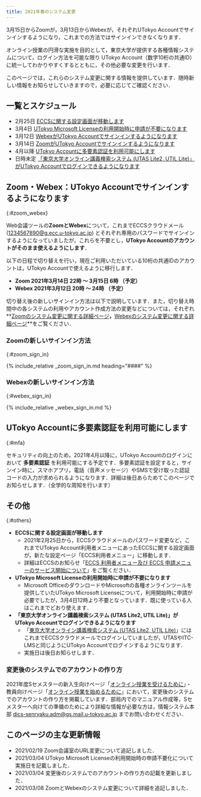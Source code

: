 ```yaml
---
title: 2021年春のシステム変更
---
```


<div class="important-box">3月15日からZoomが，3月13日からWebexが，それぞれUTokyo Accountでサインインするようになり，これまでの方法ではサインインできなくなります．</div>

オンライン授業の円滑な実施を目的として，東京大学が提供する各種情報システムについて，ログイン方法を可能な限り UTokyo Account（数字10桁の共通ID）に統一してわかりやすくするとともに，その他必要な変更を行います．

このページでは，これらのシステム変更に関する情報を提供しています．随時新しい情報をお知らせしていきますので，必要に応じてご確認ください．

## 一覧とスケジュール

- 2月25日 [ECCSに関する設定画面が移動します](#eccs)
- 3月4日 [UTokyo Microsoft Licenseの利用開始時に申請が不要になります](#microsoft)
- 3月12日 [WebexがUTokyo Accountでサインインするようになります](#zoom_webex)
- 3月14日 [ZoomがUTokyo Accountでサインインするようになります](#zoom_webex)
- 4月以降 [UTokyo Accountに多要素認証を利用可能にします](#mfa)
- 日時未定 [「東京大学オンライン講義検索システム (UTAS Lite2, UTIL Lite)」がUTokyo Accountでログインできるようになります](#lite)

## Zoom・Webex：UTokyo Accountでサインインするようになります
{:#zoom_webex}

Web会議ツールの**ZoomとWebex**について，これまでECCSクラウドメール (1234567890@g.ecc.u-tokyo.ac.jp) とそれぞれ専用のパスワードでサインインするようになっていましたが，これらを不要とし，**UTokyo Accountのアカウントがそのまま使えるようにします**．

以下の日程で切り替えを行い，現在ご利用いただいている10桁の共通IDのアカウントは，UTokyo Accountで使えるように移行します．

- **Zoom 2021年3月14日 22時 ～ 3月15日 6時 （予定）**
- **Webex 2021年3月12日 20時 ～ 24時 （予定）**

切り替え後の新しいサインイン方法は以下で説明しています．また，切り替え時間中の各システムの利用やアカウント作成方法の変更などについては，それぞれ**[Zoomのシステム変更に関する詳細ページ](zoom)**，**[Webexのシステム変更に関する詳細ページ](webex)**をご覧ください．

### Zoomの新しいサインイン方法
{:#zoom_sign_in}

{% include_relative _zoom_sign_in.md heading="####" %}

### Webexの新しいサインイン方法
{:#webex_sign_in}

{% include_relative _webex_sign_in.md %}

## UTokyo Accountに多要素認証を利用可能にします
{:#mfa}

セキュリティの向上のため，2021年4月以降に，UTokyo Accountのログインにおいて **多要素認証** を利用可能にする予定です．多要素認証を設定すると，サインイン時に，スマホアプリ，電話（音声メッセージ）やSMSで受け取った認証コードの入力が求められるようになります．詳細は後日あらためてこのページでお知らせします．（全学的な周知を行います）

## その他
{:#others}

- <span id="eccs">**ECCSに関する設定画面が移動します**</span>
    - 2021年2月25日から，ECCSクラウドメールのパスワード変更など，これまでUTokyo Account利用者メニューにあったECCSに関する設定画面が，新たな設定ページ「ECCS利用者メニュー」に移動します．
    - 詳細はECCSのお知らせ「[ECCS 利用者メニュー及び ECCS 申請メニューのサービス開始について](https://www.ecc.u-tokyo.ac.jp/announcement/2021/02/09_3258.html)」をご覧ください．
- <span id="microsoft">**UTokyo Microsoft Licenseの利用開始時に申請が不要になります**</span>
    - Microsoft OfficeのダウンロードやMicrosoftの各種オンラインツールを提供していたUTokyo Microsoft Licenseについて，利用開始時に申請が必要でしたが，3月4日12時より不要となっています．既に使っている人はこれまでどおり使えます．
- <span id="lite">**「東京大学オンライン講義検索システム (UTAS Lite2, UTIL Lite)」がUTokyo Accountでログインできるようになります**</span>
    - 「[東京大学オンライン講義検索システム (UTAS Lite2, UTIL Lite)](https://utelecon-directory.adm.u-tokyo.ac.jp/)」にはこれまでECCSクラウドメールでログインしていましたが，UTASやITC-LMSと同じようにUTokyo Accountでログインするようになります．
    - 実施日は後日お知らせします．

### 変更後のシステムでのアカウントの作り方

2021年度Sセメスターの新入生向けページ「[オンライン授業を受けるために](/oc/)」・教員向けページ「[オンライン授業を始めるために](/faculty_members/)」において，変更後のシステムでのアカウントの作り方を掲載しています．部局内でのマニュアル作成等，Sセメスターへ向けての準備のためにより詳細な情報が必要な方は，情報システム本部 dics-senryaku.adm@gs.mail.u-tokyo.ac.jp までお問い合わせください．

## このページの主な更新情報

- 2021/02/19 Zoom会議室のURL変更について追記しました．
- 2021/03/04 UTokyo Microsoft Licenseの利用開始時の申請不要化について実施日を記載しました．
- 2021/03/04 変更後のシステムでのアカウントの作り方の記載を更新しました．
- 2021/03/08 ZoomとWebexのシステム変更について詳細を追記しました．

